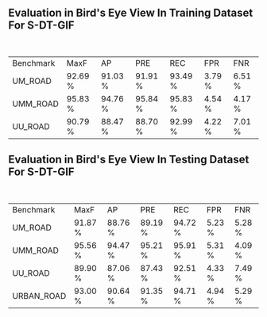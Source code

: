 <div class="section">
<h2 class="title">Evaluation in Bird's Eye View In Training Dataset For S-DT-GIF</h2>
<div class="entry"><p>
</p><br>
<table class="results">
  <tr class="heading">
    <td class="results">Benchmark</td>
     <td class="results">MaxF</td>
     <td class="results">AP</td>
     <td class="results">PRE</td>
     <td class="results">REC</td>
     <td class="results">FPR</td>
     <td class="results">FNR</td>
   </tr>
   <tr>
    <td class="results">UM_ROAD</td>
     <td class="results">92.69 %</td>
     <td class="results">91.03 %</td>
     <td class="results">91.91 %</td>
     <td class="results">93.49 %</td>
     <td class="results"> 3.79 %</td>
     <td class="results"> 6.51 %</td>
   </tr>
   <tr>
    <td class="results">UMM_ROAD</td>
     <td class="results">95.83 %</td>
     <td class="results">94.76 %</td>
     <td class="results">95.84 %</td>
     <td class="results">95.83 %</td>
     <td class="results"> 4.54 %</td>
     <td class="results"> 4.17 %</td>
   </tr>
   <tr>
    <td class="results">UU_ROAD</td>
     <td class="results">90.79 %</td>
     <td class="results">88.47 %</td>
     <td class="results">88.70 %</td>
     <td class="results">92.99 %</td>
     <td class="results"> 4.22 %</td>
     <td class="results"> 7.01 %</td>
   </tr>
 </table>
 </tr></table>

<div class="section">
<h2 class="title">Evaluation in Bird's Eye View In Testing Dataset For S-DT-GIF</h2>
<div class="entry"><p>
</p><br>
<table class="results">
  <tr class="heading">
    <td class="results">Benchmark</td>
     <td class="results">MaxF</td>
     <td class="results">AP</td>
     <td class="results">PRE</td>
     <td class="results">REC</td>
     <td class="results">FPR</td>
     <td class="results">FNR</td>
   </tr>
   <tr>
    <td class="results">UM_ROAD</td>
     <td class="results">91.87 %</td>
     <td class="results">88.76 %</td>
     <td class="results">89.19 %</td>
     <td class="results">94.72 %</td>
     <td class="results"> 5.23 %</td>
     <td class="results"> 5.28 %</td>
   </tr>
   <tr>
    <td class="results">UMM_ROAD</td>
     <td class="results">95.56 %</td>
     <td class="results">94.47 %</td>
     <td class="results">95.21 %</td>
     <td class="results">95.91 %</td>
     <td class="results"> 5.31 %</td>
     <td class="results"> 4.09 %</td>
   </tr>
   <tr>
    <td class="results">UU_ROAD</td>
     <td class="results">89.90 %</td>
     <td class="results">87.06 %</td>
     <td class="results">87.43 %</td>
     <td class="results">92.51 %</td>
     <td class="results"> 4.33 %</td>
     <td class="results"> 7.49 %</td>
   </tr>
   <tr>
    <td class="results">URBAN_ROAD</td>
     <td class="results">93.00 %</td>
     <td class="results">90.64 %</td>
     <td class="results">91.35 %</td>
     <td class="results">94.71 %</td>
     <td class="results"> 4.94 %</td>
     <td class="results"> 5.29 %</td>
   </tr>
 </table>
 </tr></table>
